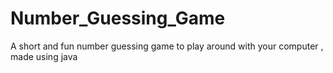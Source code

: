 # Number_Guessing_Game
A short and fun number guessing game to play around with your computer , made using java
